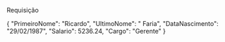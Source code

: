 Requisição

{
    "PrimeiroNome": "Ricardo",
    "UltimoNome": " Faria",
    "DataNascimento": "29/02/1987",
    "Salario": 5236.24,
    "Cargo": "Gerente"
}
